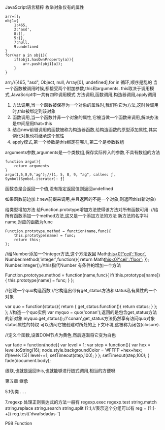 JavaScript语言精粹
枚举对象仅有的属性

	arr=[];
	obj1={
		1:465,
		2:'asd',
		8:[],
		5:{},
		7:null,
		9:undefined
	}
	for(var a in obj1){
		if(obj1.hasOwnProperty(a)){
			arr.push(pbj1[a]);
		}
	}
arr;//[465, "asd", Object, null, Array[0], undefined],for in 循环,顺序是乱的
当一个函数被调用时候,都接受两个附加参数,this和arguments.
this取决于调用模式,JavaScript中一共有四种调用模式
方法调用,函数调用,构造器调用,apply调用
1. 方法调用,当一个函数被保存为一个对象的属性时,我们称它为方法,这时候调用时,this被绑定到该对象
2. 函数调用,当一个函数并非一个对象的属性,它被当做一个函数来调用,解决办法是中间层用that=this
3. 结合new前缀调用的函数被称为构造器函数,给构造函数的原型添加属性,其实例化对象也将继承这个属性
4. apply模式,第一个参数是this绑定在哪儿,第二个是参数数组

arguments参数,arguments是一个类数组,保存实际传入的参数,不具有数组的方法

	function argu(){
		return arguments
	}
	argu(1,5,8,9,'ag');//[1, 5, 8, 9, "ag", callee: ƒ, Symbol(Symbol.iterator): ƒ]

函数总是会返回一个值,没有指定返回值则返回undefined

如果函数前边加上new前缀来调用,并且返回的不是一个对象,则返回this(新对象)

给类型增加方法
给Function.prototype增加方法使得该方法对所有函数可用:
//给所有函数添加一个method方法,这又是一个添加方法的方法
新方法的名字叫name,对应的函数为func

	Function.prototype.method = function(name,func){
		this.prototype[name] = func;
		return this;
	};
//给Number添加一个integer方法,这个方法返回
Math[this<0?'ceil':'floor'](this),
Number.method('integer',function(){
	return Math[this<0?'ceil':'floor'](this);
});
Number.integer();//this指代Number
有条件的增加一个方法

Function.prototype.method = function(name,func){
	if(!this.prototype[name]){
	this.prototype[name] = func;
	}
};

//创建一个quo构造函数
//它构造出带有get_status方法和status私有属性的一个对象

var quo = function(status){
	return {
	get_status:function(){
	return status;
	}
	};
};
//构造一个quo实例
var myquo = quo('conan');返回的是包含get_status方法的新对象
myquo.get_status();//'conan',get_status方法仍然享有访问quo对象status属性的特权
可以访问它被创建时所处的上下文环境,这被称为闭包(closure).

//定义个函数,设置DOM节点为黄色,然后逐渐将它变为白色

var fade = function(node){
	var level = 1;
	var step = function(){
	var hex = level.toString(16);
	node.style.backgroundColor = '#FFFF'+hex+hex;
	if(level<15){
	level+=1;
	setTimeout(step,100);
	}
	};
	setTimeout(step,100);
}
fade(document.body);

级联,也就是返回this,也就能够进行链式调用,相当的方便呀

第五章 继承

5.1伪类
.
.
.

7.regexp
处理正则表达式的方法一般有
regexp.exec
regexp.test
string.match
string.replace
string.search
string.split
(?:);//表示这个分组可以有
reg = (?:[\-\+])
reg.test('dwafsdadas-')

P98
Function








